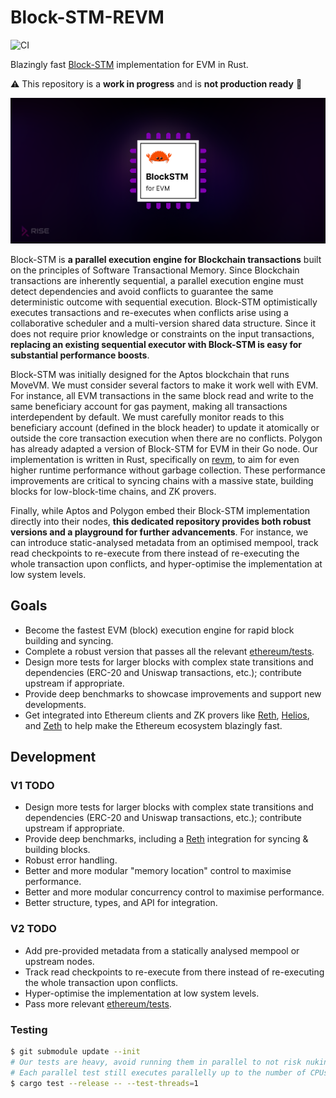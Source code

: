 # Block-STM-REVM

![CI](https://github.com/risechain/block-stm-revm/actions/workflows/ci.yml/badge.svg)

Blazingly fast [Block-STM](https://arxiv.org/abs/2203.06871) implementation for EVM in Rust.

:warning: This repository is a **work in progress** and is **not production ready** :construction:

![Banner](./assets/banner.png)

Block-STM is **a parallel execution engine for Blockchain transactions** built on the principles of Software Transactional Memory. Since Blockchain transactions are inherently sequential, a parallel execution engine must detect dependencies and avoid conflicts to guarantee the same deterministic outcome with sequential execution. Block-STM optimistically executes transactions and re-executes when conflicts arise using a collaborative scheduler and a multi-version shared data structure. Since it does not require prior knowledge or constraints on the input transactions, **replacing an existing sequential executor with Block-STM is easy for substantial performance boosts**.

Block-STM was initially designed for the Aptos blockchain that runs MoveVM. We must consider several factors to make it work well with EVM. For instance, all EVM transactions in the same block read and write to the same beneficiary account for gas payment, making all transactions interdependent by default. We must carefully monitor reads to this beneficiary account (defined in the block header) to update it atomically or outside the core transaction execution when there are no conflicts. Polygon has already adapted a version of Block-STM for EVM in their Go node. Our implementation is written in Rust, specifically on [revm](https://github.com/bluealloy/revm), to aim for even higher runtime performance without garbage collection. These performance improvements are critical to syncing chains with a massive state, building blocks for low-block-time chains, and ZK provers.

Finally, while Aptos and Polygon embed their Block-STM implementation directly into their nodes, **this dedicated repository provides both robust versions and a playground for further advancements**. For instance, we can introduce static-analysed metadata from an optimised mempool, track read checkpoints to re-execute from there instead of re-executing the whole transaction upon conflicts, and hyper-optimise the implementation at low system levels.

## Goals

- Become the fastest EVM (block) execution engine for rapid block building and syncing.
- Complete a robust version that passes all the relevant [ethereum/tests](https://github.com/ethereum/tests).
- Design more tests for larger blocks with complex state transitions and dependencies (ERC-20 and Uniswap transactions, etc.); contribute upstream if appropriate.
- Provide deep benchmarks to showcase improvements and support new developments.
- Get integrated into Ethereum clients and ZK provers like [Reth](https://github.com/paradigmxyz/reth), [Helios](https://github.com/a16z/helios), and [Zeth](https://github.com/risc0/zeth) to help make the Ethereum ecosystem blazingly fast.

## Development

### V1 TODO

- Design more tests for larger blocks with complex state transitions and dependencies (ERC-20 and Uniswap transactions, etc.); contribute upstream if appropriate.
- Provide deep benchmarks, including a [Reth](https://github.com/paradigmxyz/reth) integration for syncing & building blocks.
- Robust error handling.
- Better and more modular "memory location" control to maximise performance.
- Better and more modular concurrency control to maximise performance.
- Better structure, types, and API for integration.

### V2 TODO

- Add pre-provided metadata from a statically analysed mempool or upstream nodes.
- Track read checkpoints to re-execute from there instead of re-executing the whole transaction upon conflicts.
- Hyper-optimise the implementation at low system levels.
- Pass more relevant [ethereum/tests](https://github.com/ethereum/tests).

### Testing

```bash
$ git submodule update --init
# Our tests are heavy, avoid running them in parallel to not risk nuking RAM.
# Each parallel test still executes parallelly up to the number of CPUs anyway.
$ cargo test --release -- --test-threads=1
```
